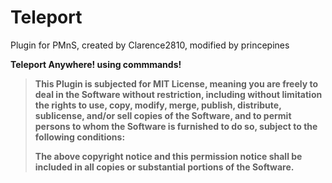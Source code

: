 # Teleport
Plugin for PMnS, created by Clarence2810, modified by princepines

<b>Teleport Anywhere! using commmands!

> This Plugin is subjected for MIT License, meaning you are freely to deal in the Software without restriction, including without limitation the rights to use, copy, modify, merge, publish, distribute, sublicense, and/or sell copies of the Software, and to permit persons to whom the Software is furnished to do so, subject to the following conditions:
> 
> The above copyright notice and this permission notice shall be included in all copies or substantial portions of the Software.
